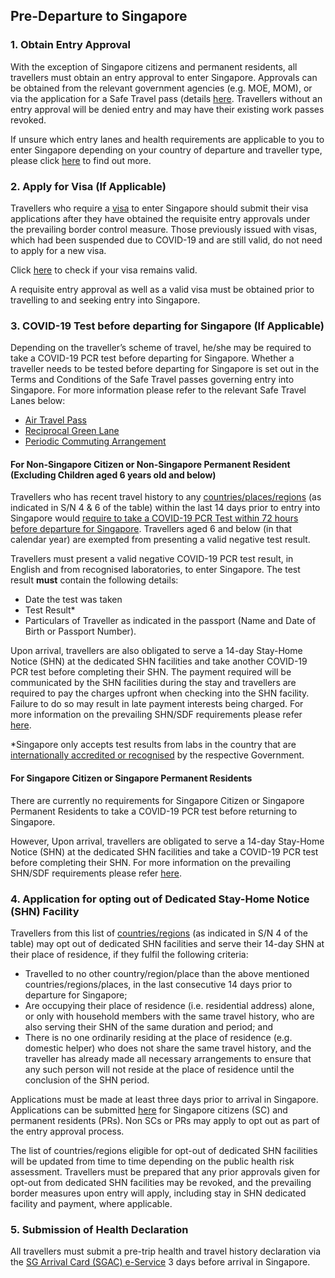 

## Pre-Departure to Singapore

### 1. Obtain Entry Approval

With the exception of Singapore citizens and permanent residents, all travellers must obtain an entry approval to enter Singapore. Approvals can be obtained from the relevant government agencies (e.g. MOE, MOM), or via the application for a Safe Travel pass (details [here](/arriving/overview). Travellers without an entry approval will be denied entry and may have their existing work passes revoked.

If unsure which entry lanes and health requirements are applicable to you to enter Singapore depending on your country of departure and traveller type, please click [here](/arriving/overview) to find out more.

### 2. Apply for Visa (If Applicable)

Travellers who require a [visa](https://www.ica.gov.sg/visitor/visitor_entryvisa) to enter Singapore should submit their visa applications after they have obtained the requisite entry approvals under the prevailing border control measure. Those previously issued with visas, which had been suspended due to COVID-19 and are still valid, do not need to apply for a new visa. 

Click [here](https://eservices.ica.gov.sg/esvclandingpage/save) to check if your visa remains valid.

A requisite entry approval as well as a valid visa must be obtained prior to travelling to and seeking entry into Singapore.

### 3. COVID-19 Test before departing for Singapore (If Applicable)

Depending on the traveller’s scheme of travel, he/she may be required to take a COVID-19 PCR test before departing for Singapore. Whether a traveller needs to be tested before departing for Singapore is set out in the Terms and Conditions of the Safe Travel passes governing entry into Singapore. For more information please refer to the relevant Safe Travel Lanes below:

- [Air Travel Pass](/atp/overview)
- [Reciprocal Green Lane](/rgl/overview)
- [Periodic Commuting Arrangement](/pca/overview)

#### For Non-Singapore Citizen or Non-Singapore Permanent Resident (Excluding Children aged 6 years old and below)

Travellers who has recent travel history to any [countries/places/regions](/files/SHN-and-swab-summary.pdf) (as indicated in S/N 4 & 6 of the table) within the last 14 days prior to entry into Singapore would <u>require to take a COVID-19 PCR Test within 72 hours before departure for Singapore</u>. Travellers aged 6 and below (in that calendar year) are exempted from presenting a valid negative test result.

Travellers must present a valid negative COVID-19 PCR test result, in English and from recognised laboratories, to enter Singapore. The test result **must** contain the following details:
- Date the test was taken
- Test Result*
- Particulars of Traveller as indicated in the passport (Name and Date of Birth or Passport Number).  

Upon arrival, travellers are also obligated to serve a 14-day Stay-Home Notice (SHN) at the dedicated SHN facilities and take another COVID-19 PCR test before completing their SHN. The payment required will be communicated by the SHN facilities during the stay and travellers are required to pay the charges upfront when checking into the SHN facility. Failure to do so may result in late payment interests being charged. For more information on the prevailing SHN/SDF requirements please refer [here](/health/shn).

*Singapore only accepts test results from labs in the country that are [internationally accredited or recognised](https://www.moh.gov.sg/covid-19/accreditation-bodies-for-covid-19-testing) by the respective Government.

#### For Singapore Citizen or Singapore Permanent Residents

There are currently no requirements for Singapore Citizen or Singapore Permanent Residents to take a COVID-19 PCR test before returning to Singapore.

However, Upon arrival, travellers are obligated to serve a 14-day Stay-Home Notice (SHN) at the dedicated SHN facilities and take a COVID-19 PCR test before completing their SHN. For more information on the prevailing SHN/SDF requirements please refer [here](/health/shn).

### 4. Application for opting out of Dedicated Stay-Home Notice (SHN) Facility

Travellers from this list of [countries/regions](/files/SHN-and-swab-summary.pdf) (as indicated in S/N 4 of the table) may opt out of dedicated SHN facilities and serve their 14-day SHN at their place of residence, if they fulfil the following criteria:

- Travelled to no other country/region/place than the above mentioned countries/regions/places, in the last consecutive 14 days prior to departure for Singapore;
- Are occupying their place of residence (i.e. residential address) alone, or only with household members with the same travel history, who are also serving their SHN of the same duration and period; and
- There is no one ordinarily residing at the place of residence (e.g. domestic helper) who does not share the same travel history, and the traveller has already made all necessary arrangements to ensure that any such person will not reside at the place of residence until the conclusion of the SHN period.

Applications must be made at least three days prior to arrival in Singapore. Applications can be submitted [here](/sc-pr/opt-out/apply-now) for Singapore citizens (SC) and permanent residents (PRs). Non SCs or PRs may apply to opt out as part of the entry approval process.

The list of countries/regions eligible for opt-out of dedicated SHN facilities will be updated from time to time depending on the public health risk assessment. Travellers must be prepared that any prior approvals given for opt-out from dedicated SHN facilities may be revoked, and the prevailing border measures upon entry will apply, including stay in SHN dedicated facility and payment, where applicable.

### 5. Submission of Health Declaration

All travellers must submit a pre-trip health and travel history declaration via the <a href="https://eservices.ica.gov.sg/sgarrivalcard/" target="_blank">SG Arrival Card (SGAC) e-Service</a> 3 days before arrival in Singapore.


